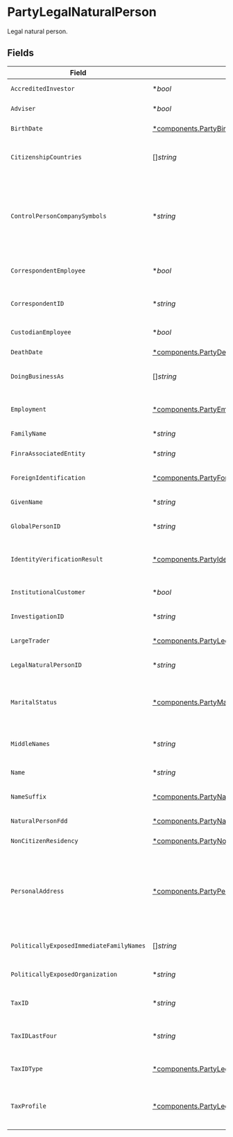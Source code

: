 # PartyLegalNaturalPerson

Legal natural person.


## Fields

| Field                                                                                                                                                                                                                                                                                                                                           | Type                                                                                                                                                                                                                                                                                                                                            | Required                                                                                                                                                                                                                                                                                                                                        | Description                                                                                                                                                                                                                                                                                                                                     | Example                                                                                                                                                                                                                                                                                                                                         |
| ----------------------------------------------------------------------------------------------------------------------------------------------------------------------------------------------------------------------------------------------------------------------------------------------------------------------------------------------- | ----------------------------------------------------------------------------------------------------------------------------------------------------------------------------------------------------------------------------------------------------------------------------------------------------------------------------------------------- | ----------------------------------------------------------------------------------------------------------------------------------------------------------------------------------------------------------------------------------------------------------------------------------------------------------------------------------------------- | ----------------------------------------------------------------------------------------------------------------------------------------------------------------------------------------------------------------------------------------------------------------------------------------------------------------------------------------------- | ----------------------------------------------------------------------------------------------------------------------------------------------------------------------------------------------------------------------------------------------------------------------------------------------------------------------------------------------- |
| `AccreditedInvestor`                                                                                                                                                                                                                                                                                                                            | **bool*                                                                                                                                                                                                                                                                                                                                         | :heavy_minus_sign:                                                                                                                                                                                                                                                                                                                              | Indicates whether the person is an accredited investor                                                                                                                                                                                                                                                                                          |                                                                                                                                                                                                                                                                                                                                                 |
| `Adviser`                                                                                                                                                                                                                                                                                                                                       | **bool*                                                                                                                                                                                                                                                                                                                                         | :heavy_minus_sign:                                                                                                                                                                                                                                                                                                                              | Indicates whether the person is an adviser                                                                                                                                                                                                                                                                                                      |                                                                                                                                                                                                                                                                                                                                                 |
| `BirthDate`                                                                                                                                                                                                                                                                                                                                     | [*components.PartyBirthDate](../../models/components/partybirthdate.md)                                                                                                                                                                                                                                                                         | :heavy_minus_sign:                                                                                                                                                                                                                                                                                                                              | The legal day, month, and year of birth for a natural person.                                                                                                                                                                                                                                                                                   |                                                                                                                                                                                                                                                                                                                                                 |
| `CitizenshipCountries`                                                                                                                                                                                                                                                                                                                          | []*string*                                                                                                                                                                                                                                                                                                                                      | :heavy_minus_sign:                                                                                                                                                                                                                                                                                                                              | This is used for tax (treaty) and country block list considerations Maximum list of two 2-char CLDR Code citizenship countries, e.g. US, CA                                                                                                                                                                                                     | [<br/>"US",<br/>"CA"<br/>]                                                                                                                                                                                                                                                                                                                      |
| `ControlPersonCompanySymbols`                                                                                                                                                                                                                                                                                                                   | **string*                                                                                                                                                                                                                                                                                                                                       | :heavy_minus_sign:                                                                                                                                                                                                                                                                                                                              | A list of ticker symbols in which the underlying person is a control person; control persons are defined as having significant influence over a company’s management and operations, typically through ownership of a large percentage of the company’s voting stock or through positions on the company’s board of directors or executive team | AAPL, GOOL                                                                                                                                                                                                                                                                                                                                      |
| `CorrespondentEmployee`                                                                                                                                                                                                                                                                                                                         | **bool*                                                                                                                                                                                                                                                                                                                                         | :heavy_minus_sign:                                                                                                                                                                                                                                                                                                                              | Indicates the related owner record is an employee of the clearing broker's correspondent customer.                                                                                                                                                                                                                                              | false                                                                                                                                                                                                                                                                                                                                           |
| `CorrespondentID`                                                                                                                                                                                                                                                                                                                               | **string*                                                                                                                                                                                                                                                                                                                                       | :heavy_minus_sign:                                                                                                                                                                                                                                                                                                                              | A unique identifier referencing a Correspondent; A Client may have several operating Correspondents within its purview.                                                                                                                                                                                                                         | 01HPMZZM6RKMVZA1JQ63RQKJRP                                                                                                                                                                                                                                                                                                                      |
| `CustodianEmployee`                                                                                                                                                                                                                                                                                                                             | **bool*                                                                                                                                                                                                                                                                                                                                         | :heavy_minus_sign:                                                                                                                                                                                                                                                                                                                              | A flag to indicate whether this person is an employee of the correspondent.                                                                                                                                                                                                                                                                     | false                                                                                                                                                                                                                                                                                                                                           |
| `DeathDate`                                                                                                                                                                                                                                                                                                                                     | [*components.PartyDeathDate](../../models/components/partydeathdate.md)                                                                                                                                                                                                                                                                         | :heavy_minus_sign:                                                                                                                                                                                                                                                                                                                              | The day, month, and year of death of a legal natural person                                                                                                                                                                                                                                                                                     |                                                                                                                                                                                                                                                                                                                                                 |
| `DoingBusinessAs`                                                                                                                                                                                                                                                                                                                               | []*string*                                                                                                                                                                                                                                                                                                                                      | :heavy_minus_sign:                                                                                                                                                                                                                                                                                                                              | DBA (Doing Business As) names. Can list up to 5 associated with the Legal Natural Person                                                                                                                                                                                                                                                        |                                                                                                                                                                                                                                                                                                                                                 |
| `Employment`                                                                                                                                                                                                                                                                                                                                    | [*components.PartyEmployment](../../models/components/partyemployment.md)                                                                                                                                                                                                                                                                       | :heavy_minus_sign:                                                                                                                                                                                                                                                                                                                              | Object containing information pertaining to a investor's current employer including the name, address, and duration of employment.                                                                                                                                                                                                              |                                                                                                                                                                                                                                                                                                                                                 |
| `FamilyName`                                                                                                                                                                                                                                                                                                                                    | **string*                                                                                                                                                                                                                                                                                                                                       | :heavy_minus_sign:                                                                                                                                                                                                                                                                                                                              | Family name of a natural person.                                                                                                                                                                                                                                                                                                                | Doe                                                                                                                                                                                                                                                                                                                                             |
| `FinraAssociatedEntity`                                                                                                                                                                                                                                                                                                                         | **string*                                                                                                                                                                                                                                                                                                                                       | :heavy_minus_sign:                                                                                                                                                                                                                                                                                                                              | The name of the FINRA-associated entity the underlying natural person is affiliated with.                                                                                                                                                                                                                                                       | Entity Name                                                                                                                                                                                                                                                                                                                                     |
| `ForeignIdentification`                                                                                                                                                                                                                                                                                                                         | [*components.PartyForeignIdentification](../../models/components/partyforeignidentification.md)                                                                                                                                                                                                                                                 | :heavy_minus_sign:                                                                                                                                                                                                                                                                                                                              | Foreign identification. Must be provided if the person does not have a U.S. tax ID                                                                                                                                                                                                                                                              |                                                                                                                                                                                                                                                                                                                                                 |
| `GivenName`                                                                                                                                                                                                                                                                                                                                     | **string*                                                                                                                                                                                                                                                                                                                                       | :heavy_minus_sign:                                                                                                                                                                                                                                                                                                                              | The given name of a natural person; Conventionally known as 'first name' in most English-speaking countries.                                                                                                                                                                                                                                    | John                                                                                                                                                                                                                                                                                                                                            |
| `GlobalPersonID`                                                                                                                                                                                                                                                                                                                                | **string*                                                                                                                                                                                                                                                                                                                                       | :heavy_minus_sign:                                                                                                                                                                                                                                                                                                                              | Globally Unique identifier for a legal natural person                                                                                                                                                                                                                                                                                           | 0B4127F7C8C9DD8F4A33FEE7E3C2C620814B9AA0369BDECD0A02556F49D79C22                                                                                                                                                                                                                                                                                |
| `IdentityVerificationResult`                                                                                                                                                                                                                                                                                                                    | [*components.PartyIdentityVerificationResult](../../models/components/partyidentityverificationresult.md)                                                                                                                                                                                                                                       | :heavy_minus_sign:                                                                                                                                                                                                                                                                                                                              | Third-party data result used to verify the identity of an introduced investor. If the client identity_verification_model is PROVIDED_BY_CLIENT, this field is required                                                                                                                                                                          |                                                                                                                                                                                                                                                                                                                                                 |
| `InstitutionalCustomer`                                                                                                                                                                                                                                                                                                                         | **bool*                                                                                                                                                                                                                                                                                                                                         | :heavy_minus_sign:                                                                                                                                                                                                                                                                                                                              | Indicates whether the person is an institutional customer                                                                                                                                                                                                                                                                                       |                                                                                                                                                                                                                                                                                                                                                 |
| `InvestigationID`                                                                                                                                                                                                                                                                                                                               | **string*                                                                                                                                                                                                                                                                                                                                       | :heavy_minus_sign:                                                                                                                                                                                                                                                                                                                              | Investigation id relating to the Customer Identification Program (CIP) and Customer Due Diligence (CDD).                                                                                                                                                                                                                                        | 01HXPXSFA4JMKVK1D3R1X75ZGZ                                                                                                                                                                                                                                                                                                                      |
| `LargeTrader`                                                                                                                                                                                                                                                                                                                                   | [*components.PartyLegalNaturalPersonLargeTrader](../../models/components/partylegalnaturalpersonlargetrader.md)                                                                                                                                                                                                                                 | :heavy_minus_sign:                                                                                                                                                                                                                                                                                                                              | Indicates if the person is recognized as a "Large Trader" by the SEC.                                                                                                                                                                                                                                                                           |                                                                                                                                                                                                                                                                                                                                                 |
| `LegalNaturalPersonID`                                                                                                                                                                                                                                                                                                                          | **string*                                                                                                                                                                                                                                                                                                                                       | :heavy_minus_sign:                                                                                                                                                                                                                                                                                                                              | A system-generated unique identifier referencing a single natural person; Used to access the record after creation.                                                                                                                                                                                                                             | e6716139-da77-46d1-9f15-13599161db0b                                                                                                                                                                                                                                                                                                            |
| `MaritalStatus`                                                                                                                                                                                                                                                                                                                                 | [*components.PartyMaritalStatus](../../models/components/partymaritalstatus.md)                                                                                                                                                                                                                                                                 | :heavy_minus_sign:                                                                                                                                                                                                                                                                                                                              | The legal marital status of an account-holder; Used in combination with state of domicile to determine qualification for account types and beneficiary exclusion rules.                                                                                                                                                                         | SINGLE                                                                                                                                                                                                                                                                                                                                          |
| `MiddleNames`                                                                                                                                                                                                                                                                                                                                   | **string*                                                                                                                                                                                                                                                                                                                                       | :heavy_minus_sign:                                                                                                                                                                                                                                                                                                                              | Non-primary names representing a natural person; Name attributed to a person other than "Given" and "Family" names.                                                                                                                                                                                                                             | Smith                                                                                                                                                                                                                                                                                                                                           |
| `Name`                                                                                                                                                                                                                                                                                                                                          | **string*                                                                                                                                                                                                                                                                                                                                       | :heavy_minus_sign:                                                                                                                                                                                                                                                                                                                              | The name field Format: legalNaturalPersons/{legalNaturalPerson}                                                                                                                                                                                                                                                                                 | legalNaturalPersons/e6716139-da77-46d1-9f15-13599161db0b                                                                                                                                                                                                                                                                                        |
| `NameSuffix`                                                                                                                                                                                                                                                                                                                                    | [*components.PartyNameSuffix](../../models/components/partynamesuffix.md)                                                                                                                                                                                                                                                                       | :heavy_minus_sign:                                                                                                                                                                                                                                                                                                                              | The suffix of a natural person; A suffix in a name is any part of the name that comes after the last name                                                                                                                                                                                                                                       | JR                                                                                                                                                                                                                                                                                                                                              |
| `NaturalPersonFdd`                                                                                                                                                                                                                                                                                                                              | [*components.PartyNaturalPersonFdd](../../models/components/partynaturalpersonfdd.md)                                                                                                                                                                                                                                                           | :heavy_minus_sign:                                                                                                                                                                                                                                                                                                                              | Foreign Due Diligence (FDD) information for Legal Natural Person                                                                                                                                                                                                                                                                                |                                                                                                                                                                                                                                                                                                                                                 |
| `NonCitizenResidency`                                                                                                                                                                                                                                                                                                                           | [*components.PartyNonCitizenResidency](../../models/components/partynoncitizenresidency.md)                                                                                                                                                                                                                                                     | :heavy_minus_sign:                                                                                                                                                                                                                                                                                                                              | Facilitates non-citizen lawful US residents to open domestic accounts                                                                                                                                                                                                                                                                           |                                                                                                                                                                                                                                                                                                                                                 |
| `PersonalAddress`                                                                                                                                                                                                                                                                                                                               | [*components.PartyPersonalAddress](../../models/components/partypersonaladdress.md)                                                                                                                                                                                                                                                             | :heavy_minus_sign:                                                                                                                                                                                                                                                                                                                              | The legal street number and street name for an account Party. Required fields within the `personal_address` object include:<br/> - `administrative_area`<br/> - `region_code` - 2 character CLDR Code<br/> - `postal_code`<br/> - `locality`<br/> - `address_lines` - max 5 lines                                                               |                                                                                                                                                                                                                                                                                                                                                 |
| `PoliticallyExposedImmediateFamilyNames`                                                                                                                                                                                                                                                                                                        | []*string*                                                                                                                                                                                                                                                                                                                                      | :heavy_minus_sign:                                                                                                                                                                                                                                                                                                                              | A Party's self-disclosed list of names representing family members who are politically exposed.                                                                                                                                                                                                                                                 | [<br/>"Sue Doe"<br/>]                                                                                                                                                                                                                                                                                                                           |
| `PoliticallyExposedOrganization`                                                                                                                                                                                                                                                                                                                | **string*                                                                                                                                                                                                                                                                                                                                       | :heavy_minus_sign:                                                                                                                                                                                                                                                                                                                              | A Party's self-disclosed list of named politically exposed organizations they are personally associated with.                                                                                                                                                                                                                                   | PEAK6, Apex Clearing                                                                                                                                                                                                                                                                                                                            |
| `TaxID`                                                                                                                                                                                                                                                                                                                                         | **string*                                                                                                                                                                                                                                                                                                                                       | :heavy_minus_sign:                                                                                                                                                                                                                                                                                                                              | The full U.S. tax ID for a related person; Must be provided with `ITIN` or `SSN` tax ID type                                                                                                                                                                                                                                                    | 987-65-4321                                                                                                                                                                                                                                                                                                                                     |
| `TaxIDLastFour`                                                                                                                                                                                                                                                                                                                                 | **string*                                                                                                                                                                                                                                                                                                                                       | :heavy_minus_sign:                                                                                                                                                                                                                                                                                                                              | The last four characters of the related person's tax identifier; Masked/truncated to "last four" in most usage contexts to preserve data privacy.                                                                                                                                                                                               | 6789                                                                                                                                                                                                                                                                                                                                            |
| `TaxIDType`                                                                                                                                                                                                                                                                                                                                     | [*components.PartyLegalNaturalPersonTaxIDType](../../models/components/partylegalnaturalpersontaxidtype.md)                                                                                                                                                                                                                                     | :heavy_minus_sign:                                                                                                                                                                                                                                                                                                                              | The nature of the U.S. Tax ID indicated in the related tax_id field; Examples include ITIN, SSN, EIN.                                                                                                                                                                                                                                           | SSN                                                                                                                                                                                                                                                                                                                                             |
| `TaxProfile`                                                                                                                                                                                                                                                                                                                                    | [*components.PartyLegalNaturalPersonTaxProfile](../../models/components/partylegalnaturalpersontaxprofile.md)                                                                                                                                                                                                                                   | :heavy_minus_sign:                                                                                                                                                                                                                                                                                                                              | Tax-related attributes at the for the account; A tax profile with taxpayer attributes is located on the legal_natural_person or legal_entity objects elsewhere on the account record.                                                                                                                                                           |                                                                                                                                                                                                                                                                                                                                                 |